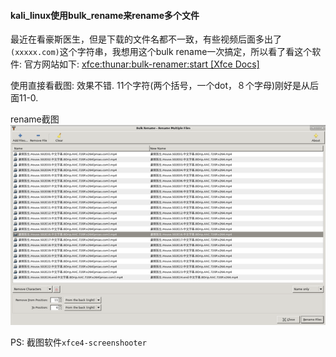 #### kali_linux使用bulk_rename来rename多个文件
最近在看豪斯医生，但是下载的文件名都不一致，有些视频后面多出了`(xxxxx.com)`这个字符串，我想用这个bulk rename一次搞定，所以看了看这个软件:
官方网站如下: [xfce:thunar:bulk-renamer:start [Xfce Docs]](http://docs.xfce.org/xfce/thunar/bulk-renamer/start)

使用直接看截图: 效果不错. 11个字符(两个括号，一个dot，８个字母)刚好是从后面11-0. 

rename截图<img src='https://github.com/hmchzb19/hmchzb19.github.io/blob/master/screenshots/rename.png'>

PS: 截图软件`xfce4-screenshooter`